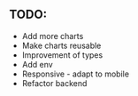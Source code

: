 ## TODO:
- Add more charts
- Make charts reusable
- Improvement of types
- Add env
- Responsive - adapt to mobile
- Refactor backend
